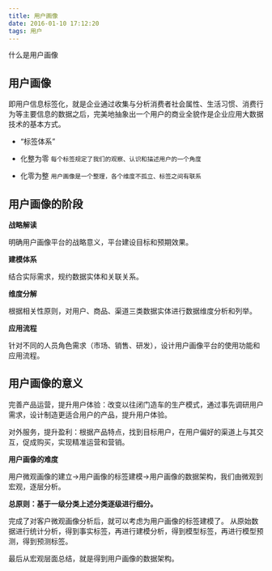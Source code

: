 ```yaml
---
title: 用户画像
date: 2016-01-10 17:12:20
tags: 用户
---
```


什么是用户画像
<!-- more -->
## 用户画像 ##
即用户信息标签化，就是企业通过收集与分析消费者社会属性、生活习惯、消费行为等主要信息的数据之后，完美地抽象出一个用户的商业全貌作是企业应用大数据技术的基本方式。

- “标签体系”

- 化整为零
`每个标签规定了我们的观察、认识和描述用户的一个角度`

- 化零为整
`用户画像是一个整理，各个维度不孤立、标签之间有联系`


## 用户画像的阶段 ##
**战略解读**

明确用户画像平台的战略意义，平台建设目标和预期效果。

**建模体系**

结合实际需求，规约数据实体和关联关系。

**维度分解**

根据相关性原则，对用户、商品、渠道三类数据实体进行数据维度分析和列举。

**应用流程**

针对不同的人员角色需求（市场、销售、研发），设计用户画像平台的使用功能和应用流程。


## 用户画像的意义 ##

完善产品运营，提升用户体验：改变以往闭门造车的生产模式，通过事先调研用户需求，设计制造更适合用户的产品，提升用户体验。

对外服务，提升盈利：根据产品特点，找到目标用户，在用户偏好的渠道上与其交互，促成购买，实现精准运营和营销。

**用户画像的难度**

用户微观画像的建立→用户画像的标签建模→用户画像的数据架构，我们由微观到宏观，逐层分析。


**总原则：基于一级分类上述分类逐级进行细分。**

完成了对客户微观画像分析后，就可以考虑为用户画像的标签建模了。
从原始数据进行统计分析，得到事实标签，再进行建模分析，得到模型标签，再进行模型预测，得到预测标签。


最后从宏观层面总结，就是得到用户画像的数据架构。